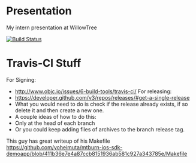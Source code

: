 # Presentation
My intern presentation at WillowTree

[![Build Status](https://travis-ci.org/jackson13info/Presentation.svg?branch=master)](https://travis-ci.org/jackson13info/Presentation)


# Travis-CI Stuff
For Signing:
- http://www.objc.io/issues/6-build-tools/travis-ci/
For releasing:
- https://developer.github.com/v3/repos/releases/#get-a-single-release
- What you would need to do is check if the release already exists, if so delete it and then create a new one.
- A couple ideas of how to do this:
-   Only at the head of each branch
-   Or you could keep adding files of archives to the branch release tag.

This guy has great writeup of his Makefile
https://github.com/yoheimuta/mtburn-ios-sdk-demoapp/blob/411b36e7e4a87ccb8151936ab581c927a343785e/Makefile
